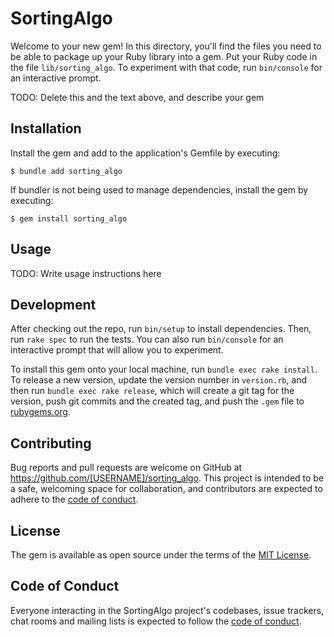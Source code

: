 # SortingAlgo

Welcome to your new gem! In this directory, you'll find the files you need to be able to package up your Ruby library into a gem. Put your Ruby code in the file `lib/sorting_algo`. To experiment with that code, run `bin/console` for an interactive prompt.

TODO: Delete this and the text above, and describe your gem

## Installation

Install the gem and add to the application's Gemfile by executing:

    $ bundle add sorting_algo

If bundler is not being used to manage dependencies, install the gem by executing:

    $ gem install sorting_algo

## Usage

TODO: Write usage instructions here

## Development

After checking out the repo, run `bin/setup` to install dependencies. Then, run `rake spec` to run the tests. You can also run `bin/console` for an interactive prompt that will allow you to experiment.

To install this gem onto your local machine, run `bundle exec rake install`. To release a new version, update the version number in `version.rb`, and then run `bundle exec rake release`, which will create a git tag for the version, push git commits and the created tag, and push the `.gem` file to [rubygems.org](https://rubygems.org).

## Contributing

Bug reports and pull requests are welcome on GitHub at https://github.com/[USERNAME]/sorting_algo. This project is intended to be a safe, welcoming space for collaboration, and contributors are expected to adhere to the [code of conduct](https://github.com/[USERNAME]/sorting_algo/blob/master/CODE_OF_CONDUCT.md).

## License

The gem is available as open source under the terms of the [MIT License](https://opensource.org/licenses/MIT).

## Code of Conduct

Everyone interacting in the SortingAlgo project's codebases, issue trackers, chat rooms and mailing lists is expected to follow the [code of conduct](https://github.com/[USERNAME]/sorting_algo/blob/master/CODE_OF_CONDUCT.md).
